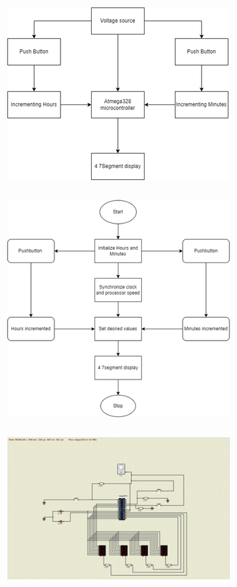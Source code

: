# ![Block Diagram](https://github.com/Heiram/M2_atmega328_Digital_Clock/blob/main/2_Design/Block%20Diagram.png)
# ![Flowchart](https://github.com/Heiram/M2_atmega328_Digital_Clock/blob/main/2_Design/Flowchart.png)
# ![Simulation](https://github.com/Heiram/M2_atmega328_Digital_Clock/blob/main/2_Design/digitalclock.png)
